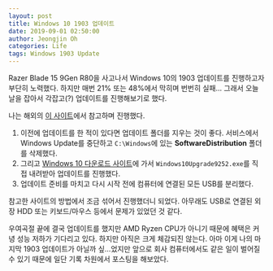 ```yaml
---
layout: post
title: Windows 10 1903 업데이트
date: 2019-09-01 02:50:00
author: Jeongjin Oh
categories: Life
tags: Windows 1903 Update
---
```


Razer Blade 15 9Gen R80을 사고나서 Windows 10의 1903 업데이트를 진행하고자 부단히 노력했다. 하지만 매번 21% 또는 48%에서 막히며 번번히 실패... 그래서 오늘 날을 잡아서 각잡고(?) 업데이트를 진행해보기로 했다.

나는 해외의 [이 사이트](https://www.wintips.org/fix-windows-10-update-1903-fails-to-install/)에서 참고하며 진행했다.

1. 이전에 업데이트를 한 적이 있다면 업데이트 폴더를 지우는 것이 좋다. 서비스에서 Windows Update를 중단하고 `C:\Windows`에 있는 **SoftwareDistribution** 폴더를 삭제했다.
2. 그리고 [Windows 10 다운로드 사이트](https://www.microsoft.com/en-us/software-download/windows10)에 가서 `Windows10Upgrade9252.exe`를 직접 내려받아 업데이트를 진행했다.
3. 업데이트 준비를 마치고 다시 시작 전에 컴퓨터에 연결된 모든 USB를 분리했다.

참고한 사이트의 방법에서 조금 섞어서 진행했더니 되었다. 아무래도 USB로 연결된 외장 HDD 또는 키보드/마우스 등에서 문제가 있었던 것 같다.

우여곡절 끝에 결국 업데이트를 했지만 AMD Ryzen CPU가 아니기 때문에 혜택은 커녕 성능 저하가 기다리고 있다. 하지만 아직은 크게 체감되진 않는다. 아마 이게 나의 마지막 1903 업데이트가 아닐까 싶...었지만 앞으로 회사 컴퓨터에서도 같은 일이 벌어질 수 있기 때문에 일단 기록 차원에서 포스팅을 해보았다.
